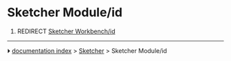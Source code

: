 # Sketcher Module/id
1.  REDIRECT [Sketcher Workbench/id](Sketcher_Workbench/id.md)



---
⏵ [documentation index](../README.md) > [Sketcher](Sketcher_Workbench.md) > Sketcher Module/id
